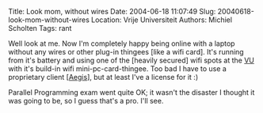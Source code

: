 Title: Look mom, without wires
Date: 2004-06-18 11:07:49
Slug: 20040618-look-mom-without-wires
Location: Vrije Universiteit
Authors: Michiel Scholten
Tags: rant

<p>Well look at me. Now I'm completely happy being online with a laptop without any wires or other plug-in thingees [like a wifi card]. It's running from it's battery and using one of the [heavily secured] wifi spots at the <a href="http://www.cs.vu.nl/">VU</a> with it's build-in wifi mini-pc-card-thingee. Too bad I have to use a proprietary client [<a href="http://www.mtghouse.com/">Aegis</a>], but at least I've a license for it :)</p>
<p>Parallel Programming exam went quite OK; it wasn't the disaster I thought it was going to be, so I guess that's a pro. I'll see.</p>